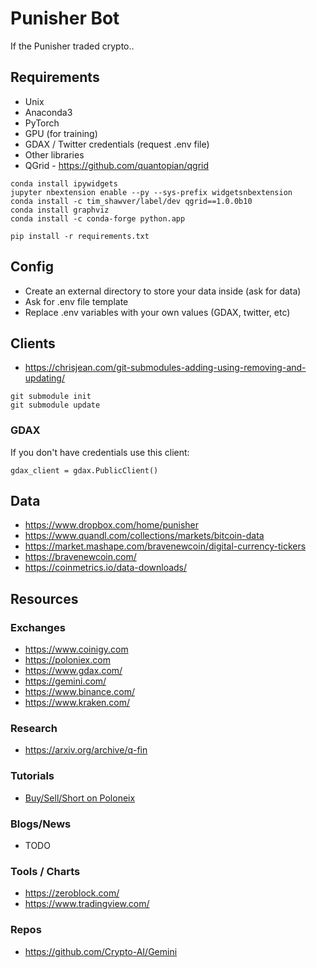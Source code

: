 # Punisher Bot

If the Punisher traded crypto..

## Requirements

* Unix
* Anaconda3
* PyTorch
* GPU (for training)
* GDAX / Twitter credentials (request .env file)
* Other libraries
* QGrid - https://github.com/quantopian/qgrid

```
conda install ipywidgets
jupyter nbextension enable --py --sys-prefix widgetsnbextension
conda install -c tim_shawver/label/dev qgrid==1.0.0b10
conda install graphviz
conda install -c conda-forge python.app 

pip install -r requirements.txt
```

## Config

* Create an external directory to store your data inside (ask for data)
* Ask for .env file template
* Replace .env variables with your own values (GDAX, twitter, etc)

## Clients

* https://chrisjean.com/git-submodules-adding-using-removing-and-updating/

```
git submodule init
git submodule update
```

### GDAX

If you don't have credentials use this client:

```
gdax_client = gdax.PublicClient()
```


## Data 

* https://www.dropbox.com/home/punisher
* https://www.quandl.com/collections/markets/bitcoin-data
* https://market.mashape.com/bravenewcoin/digital-currency-tickers
* https://bravenewcoin.com/
* https://coinmetrics.io/data-downloads/


## Resources

### Exchanges

* https://www.coinigy.com
* https://poloniex.com
* https://www.gdax.com/
* https://gemini.com/
* https://www.binance.com/
* https://www.kraken.com/

### Research

* https://arxiv.org/archive/q-fin

### Tutorials

* [Buy/Sell/Short on Poloneix](https://www.youtube.com/watch?v=YwmoHfZ-qm8)

### Blogs/News

* TODO 

### Tools / Charts

* https://zeroblock.com/
* https://www.tradingview.com/

### Repos

* https://github.com/Crypto-AI/Gemini
